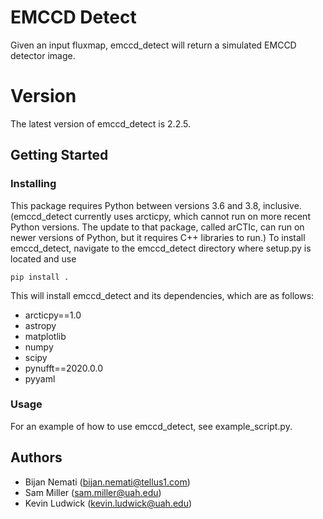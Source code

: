 # EMCCD Detect

Given an input fluxmap, emccd_detect will return a simulated EMCCD detector image.


# Version

The latest version of emccd\_detect is 2.2.5.



## Getting Started
### Installing

This package requires Python between versions 3.6 and 3.8, inclusive.  (emccd\_detect currently uses arcticpy, which cannot run on more recent Python versions.  The update to that package, called arCTIc, can run on newer versions of Python, but it requires C++ libraries to run.)  To install emccd\_detect, navigate to the emccd\_detect directory where setup.py is located and use

	pip install .

This will install emccd\_detect and its dependencies, which are as follows:

* arcticpy==1.0
* astropy
* matplotlib
* numpy
* scipy
* pynufft==2020.0.0
* pyyaml


### Usage

For an example of how to use emccd\_detect, see example_script.py.


## Authors

* Bijan Nemati (<bijan.nemati@tellus1.com>)
* Sam Miller (<sam.miller@uah.edu>)
* Kevin Ludwick (<kevin.ludwick@uah.edu>)

